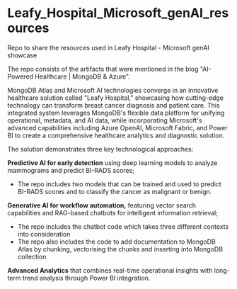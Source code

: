 # Leafy_Hospital_Microsoft_genAI_resources
Repo to share the resources used in Leafy Hospital - Microsoft genAI showcase

The repo consists of the artifacts that were mentioned in the blog "AI-Powered Healthcare | MongoDB & Azure".

MongoDB Atlas and Microsoft AI technologies converge in an innovative healthcare solution called "Leafy Hospital," showcasing how cutting-edge technology can transform breast cancer diagnosis and patient care. This integrated system leverages MongoDB's flexible data platform for unifying operational, metadata, and AI data, while incorporating Microsoft's advanced capabilities including Azure OpenAI, Microsoft Fabric, and Power BI to create a comprehensive healthcare analytics and diagnostic solution.

The solution demonstrates three key technological approaches:

**Predictive AI for early detection** using deep learning models to analyze mammograms and predict BI-RADS scores;
  * The repo includes two models that can be trained and used to predict BI-RADS scores and to classify the cancer as malignant or benign.

**Generative AI for workflow automation,** featuring vector search capabilities and RAG-based chatbots for intelligent information retrieval;
  * The repo includes the chatbot code which takes three different contexts into consideration
  * The repo also includes the code to add documentation to MongoDB Atlas by chunking, vectorising the chunks and inserting into MongoDB collection

**Advanced Analytics** that combines real-time operational insights with long-term trend analysis through Power BI integration.




